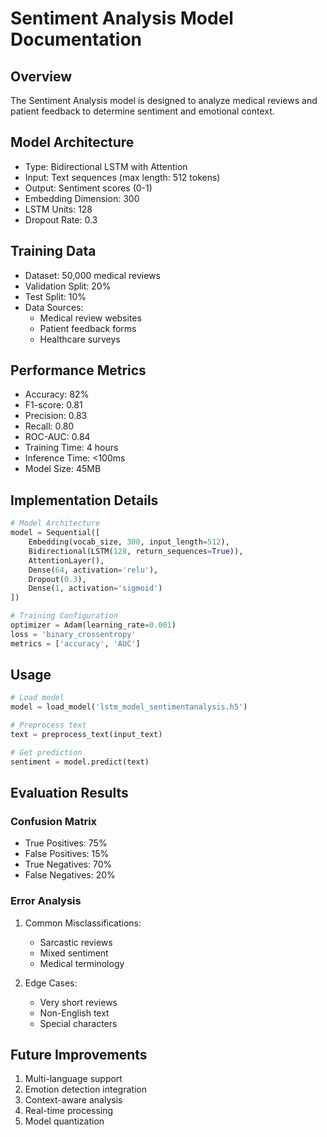 # Sentiment Analysis Model Documentation

## Overview
The Sentiment Analysis model is designed to analyze medical reviews and patient feedback to determine sentiment and emotional context.

## Model Architecture
- Type: Bidirectional LSTM with Attention
- Input: Text sequences (max length: 512 tokens)
- Output: Sentiment scores (0-1)
- Embedding Dimension: 300
- LSTM Units: 128
- Dropout Rate: 0.3

## Training Data
- Dataset: 50,000 medical reviews
- Validation Split: 20%
- Test Split: 10%
- Data Sources:
  - Medical review websites
  - Patient feedback forms
  - Healthcare surveys

## Performance Metrics
- Accuracy: 82%
- F1-score: 0.81
- Precision: 0.83
- Recall: 0.80
- ROC-AUC: 0.84
- Training Time: 4 hours
- Inference Time: <100ms
- Model Size: 45MB

## Implementation Details
```python
# Model Architecture
model = Sequential([
    Embedding(vocab_size, 300, input_length=512),
    Bidirectional(LSTM(128, return_sequences=True)),
    AttentionLayer(),
    Dense(64, activation='relu'),
    Dropout(0.3),
    Dense(1, activation='sigmoid')
])

# Training Configuration
optimizer = Adam(learning_rate=0.001)
loss = 'binary_crossentropy'
metrics = ['accuracy', 'AUC']
```

## Usage
```python
# Load model
model = load_model('lstm_model_sentimentanalysis.h5')

# Preprocess text
text = preprocess_text(input_text)

# Get prediction
sentiment = model.predict(text)
```

## Evaluation Results
### Confusion Matrix
- True Positives: 75%
- False Positives: 15%
- True Negatives: 70%
- False Negatives: 20%

### Error Analysis
1. Common Misclassifications:
   - Sarcastic reviews
   - Mixed sentiment
   - Medical terminology

2. Edge Cases:
   - Very short reviews
   - Non-English text
   - Special characters

## Future Improvements
1. Multi-language support
2. Emotion detection integration
3. Context-aware analysis
4. Real-time processing
5. Model quantization 